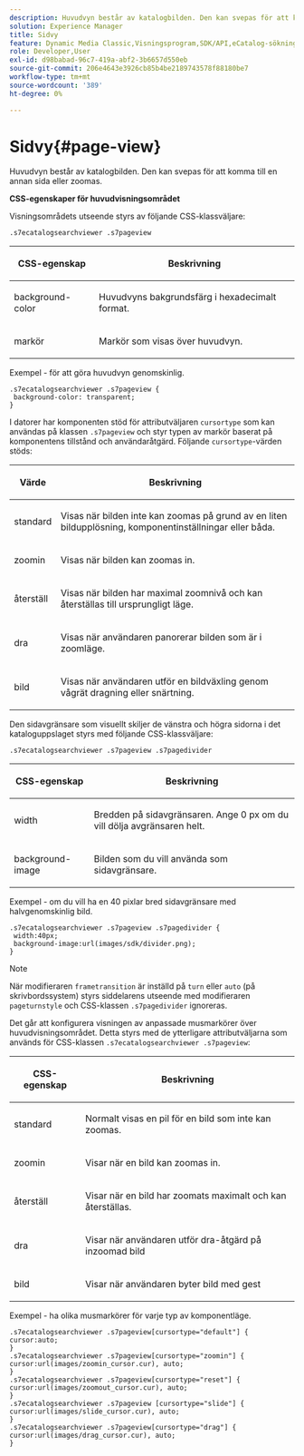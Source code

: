 ```yaml
---
description: Huvudvyn består av katalogbilden. Den kan svepas för att komma till en annan sida eller zoomas.
solution: Experience Manager
title: Sidvy
feature: Dynamic Media Classic,Visningsprogram,SDK/API,eCatalog-sökning
role: Developer,User
exl-id: d98babad-96c7-419a-abf2-3b6657d550eb
source-git-commit: 206e4643e3926cb85b4be2189743578f88180be7
workflow-type: tm+mt
source-wordcount: '389'
ht-degree: 0%

---
```


# Sidvy{#page-view}

Huvudvyn består av katalogbilden. Den kan svepas för att komma till en annan sida eller zoomas.

<!--<a id="section_061E550C1C1D4DB2BD663A898895B38C"></a>-->

**CSS-egenskaper för huvudvisningsområdet**

Visningsområdets utseende styrs av följande CSS-klassväljare:

```
.s7ecatalogsearchviewer .s7pageview
```

<table id="table_94EE3F5BBE4547C0B4943471CEE7EDE4"> 
 <thead> 
  <tr> 
   <th colname="col1" class="entry"> <p> CSS-egenskap </p> </th> 
   <th colname="col2" class="entry"> <p>Beskrivning </p> </th> 
  </tr> 
 </thead>
 <tbody> 
  <tr> 
   <td colname="col1"> <p> <span class="codeph"> background-color  </span> </p> </td> 
   <td colname="col2"> <p> Huvudvyns bakgrundsfärg i hexadecimalt format. </p> </td> 
  </tr> 
  <tr> 
   <td colname="col1"> <p> <span class="codeph"> markör  </span> </p> </td> 
   <td colname="col2"> <p>Markör som visas över huvudvyn. </p> </td> 
  </tr> 
 </tbody> 
</table>

Exempel - för att göra huvudvyn genomskinlig.

```
.s7ecatalogsearchviewer .s7pageview { 
 background-color: transparent; 
}
```

I datorer har komponenten stöd för attributväljaren `cursortype` som kan användas på klassen `.s7pageview` och styr typen av markör baserat på komponentens tillstånd och användaråtgärd. Följande `cursortype`-värden stöds:

<table id="table_45B83F6CCDE84C36B0E087CA9144BFE6"> 
 <thead> 
  <tr> 
   <th colname="col1" class="entry"> <p>Värde </p> </th> 
   <th colname="col2" class="entry"> <p>Beskrivning </p> </th> 
  </tr> 
 </thead>
 <tbody> 
  <tr> 
   <td colname="col1"> <p> <span class="codeph"> standard  </span> </p> </td> 
   <td colname="col2"> <p>Visas när bilden inte kan zoomas på grund av en liten bildupplösning, komponentinställningar eller båda. </p> </td> 
  </tr> 
  <tr> 
   <td colname="col1"> <p> <span class="codeph"> zoomin  </span> </p> </td> 
   <td colname="col2"> <p>Visas när bilden kan zoomas in. </p> </td> 
  </tr> 
  <tr> 
   <td colname="col1"> <p> <span class="codeph"> återställ  </span> </p> </td> 
   <td colname="col2"> <p>Visas när bilden har maximal zoomnivå och kan återställas till ursprungligt läge. </p> </td> 
  </tr> 
  <tr> 
   <td colname="col1"> <p> <span class="codeph"> dra  </span> </p> </td> 
   <td colname="col2"> <p>Visas när användaren panorerar bilden som är i zoomläge. </p> </td> 
  </tr> 
  <tr> 
   <td colname="col1"> <p> <span class="codeph"> bild  </span> </p> </td> 
   <td colname="col2"> <p>Visas när användaren utför en bildväxling genom vågrät dragning eller snärtning. </p> </td> 
  </tr> 
 </tbody> 
</table>

Den sidavgränsare som visuellt skiljer de vänstra och högra sidorna i det kataloguppslaget styrs med följande CSS-klassväljare:

`.s7ecatalogsearchviewer .s7pageview .s7pagedivider`

<table id="table_77EBC9A77BF14CF4974F8F43C709A207"> 
 <thead> 
  <tr> 
   <th colname="col1" class="entry"> <p> CSS-egenskap </p> </th> 
   <th colname="col2" class="entry"> <p>Beskrivning </p> </th> 
  </tr> 
 </thead>
 <tbody> 
  <tr> 
   <td colname="col1"> <p> <span class="codeph"> width </span> </p> </td> 
   <td colname="col2"> <p> Bredden på sidavgränsaren. Ange <span class="codeph"> 0 </span> px om du vill dölja avgränsaren helt. </p> </td> 
  </tr> 
  <tr> 
   <td colname="col1"> <p> <span class="codeph"> background-image  </span> </p> </td> 
   <td colname="col2"> <p>Bilden som du vill använda som sidavgränsare. </p> </td> 
  </tr> 
 </tbody> 
</table>

Exempel - om du vill ha en 40 pixlar bred sidavgränsare med halvgenomskinlig bild.

```
.s7ecatalogsearchviewer .s7pageview .s7pagedivider { 
 width:40px; 
 background-image:url(images/sdk/divider.png); 
}
```

>[!NOTE]
>
>När modifieraren `frametransition` är inställd på `turn` eller `auto` (på skrivbordssystem) styrs siddelarens utseende med modifieraren `pageturnstyle` och CSS-klassen `.s7pagedivider` ignoreras.

Det går att konfigurera visningen av anpassade musmarkörer över huvudvisningsområdet. Detta styrs med de ytterligare attributväljarna som används för CSS-klassen `.s7ecatalogsearchviewer .s7pageview`:

<table id="table_908164DECF9347A19A9696A23BBDB1A2"> 
 <thead> 
  <tr> 
   <th colname="col1" class="entry"> <p> CSS-egenskap </p> </th> 
   <th colname="col2" class="entry"> <p>Beskrivning </p> </th> 
  </tr> 
 </thead>
 <tbody> 
  <tr> 
   <td colname="col1"> <p> <span class="codeph"> standard  </span> </p> </td> 
   <td colname="col2"> <p> Normalt visas en pil för en bild som inte kan zoomas. </p> </td> 
  </tr> 
  <tr> 
   <td colname="col1"> <p> <span class="codeph"> zoomin  </span> </p> </td> 
   <td colname="col2"> <p> Visar när en bild kan zoomas in. </p> </td> 
  </tr> 
  <tr> 
   <td colname="col1"> <p> <span class="codeph"> återställ  </span> </p> </td> 
   <td colname="col2"> <p>Visar när en bild har zoomats maximalt och kan återställas. </p> </td> 
  </tr> 
  <tr> 
   <td colname="col1"> <p> <span class="codeph"> dra  </span> </p> </td> 
   <td colname="col2"> <p>Visar när användaren utför dra-åtgärd på inzoomad bild </p> </td> 
  </tr> 
  <tr> 
   <td colname="col1"> <p> <span class="codeph"> bild  </span> </p> </td> 
   <td colname="col2"> <p>Visar när användaren byter bild med gest </p> </td> 
  </tr> 
 </tbody> 
</table>

Exempel - ha olika musmarkörer för varje typ av komponentläge.

```
.s7ecatalogsearchviewer .s7pageview[cursortype="default"] { 
cursor:auto; 
} 
.s7ecatalogsearchviewer .s7pageview[cursortype="zoomin"] { 
cursor:url(images/zoomin_cursor.cur), auto; 
} 
.s7ecatalogsearchviewer .s7pageview[cursortype="reset"] { 
cursor:url(images/zoomout_cursor.cur), auto; 
} 
.s7ecatalogsearchviewer .s7pageview [cursortype="slide"] { 
cursor:url(images/slide_cursor.cur), auto; 
} 
.s7ecatalogsearchviewer .s7pageview[cursortype="drag"] { 
cursor:url(images/drag_cursor.cur), auto; 
}
```
